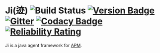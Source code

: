 # Ji(迹) ![Build Status](https://github.com/jiboard/ji/workflows/Build/badge.svg)  [![Version Badge](https://jitpack.io/v/jiboard/ji.svg)](https://jitpack.io/#jiboard/ji) [![Gitter](https://badges.gitter.im/jiboard/community.svg)](https://gitter.im/jiboard/community?utm_source=badge&utm_medium=badge&utm_campaign=pr-badge) [![Codacy Badge](https://api.codacy.com/project/badge/Grade/85c3e1cf8ae84d1b9626b03c988628f4)](https://www.codacy.com/app/zhongl/ji?utm_source=github.com&amp;utm_medium=referral&amp;utm_content=jiboard/ji&amp;utm_campaign=Badge_Grade) [![Reliability Rating](https://sonarcloud.io/api/project_badges/measure?project=jiboard_ji&metric=reliability_rating)](https://sonarcloud.io/dashboard?id=jiboard_ji)

Ji is a java agent framework for [APM](https://en.wikipedia.org/wiki/Application_performance_management).
